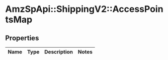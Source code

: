# AmzSpApi::ShippingV2::AccessPointsMap

## Properties
Name | Type | Description | Notes
------------ | ------------- | ------------- | -------------

